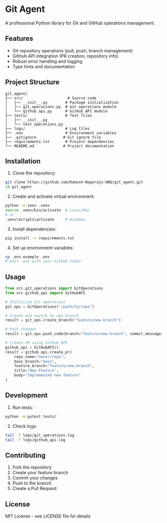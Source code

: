 # Git Agent

A professional Python library for Git and GitHub operations management.

## Features

- Git repository operations (pull, push, branch management)
- GitHub API integration (PR creation, repository info)
- Robust error handling and logging
- Type hints and documentation

## Project Structure

```
git_agent/
├── src/                    # Source code
│   ├── __init__.py        # Package initialization
│   ├── git_operations.py  # Git operations module
│   └── github_api.py      # GitHub API module
├── tests/                 # Test files
│   ├── __init__.py
│   └── test_operations.py
├── logs/                  # Log files
├── .env                   # Environment variables
├── .gitignore            # Git ignore file
├── requirements.txt       # Project dependencies
└── README.md             # Project documentation
```

## Installation

1. Clone the repository:
```bash
git clone https://github.com/Rakesh-Nagaraju-UNQ/git_agent.git
cd git_agent
```

2. Create and activate virtual environment:
```bash
python -m venv .venv
source .venv/bin/activate  # Linux/Mac
# or
.venv\Scripts\activate     # Windows
```

3. Install dependencies:
```bash
pip install -r requirements.txt
```

4. Set up environment variables:
```bash
cp .env.example .env
# Edit .env with your GitHub token
```

## Usage

```python
from src.git_operations import GitOperations
from src.github_api import GitHubAPI

# Initialize Git operations
git_ops = GitOperations("/path/to/repo")

# Create and switch to new branch
result = git_ops.create_branch("feature/new-branch")

# Push changes
result = git_ops.push_code(branch="feature/new-branch", commit_message="Add new feature")

# Create PR using GitHub API
github_api = GitHubAPI()
result = github_api.create_pr(
    repo_name="owner/repo",
    base_branch="main",
    feature_branch="feature/new-branch",
    title="New Feature",
    body="Implemented new feature"
)
```

## Development

1. Run tests:
```bash
python -m pytest tests/
```

2. Check logs:
```bash
tail -f logs/git_operations.log
tail -f logs/github_api.log
```

## Contributing

1. Fork the repository
2. Create your feature branch
3. Commit your changes
4. Push to the branch
5. Create a Pull Request

## License

MIT License - see LICENSE file for details 